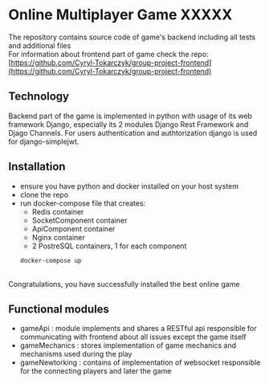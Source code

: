 # Online Multiplayer Game XXXXX
The repository contains source code of game's backend including all tests and additional files
<br>For information about frontend part of game check the repo: [https://github.com/Cyryl-Tokarczyk/group-project-frontend](https://github.com/Cyryl-Tokarczyk/group-project-frontend)

## Technology
  Backend part of the game is implemented in python with usage of its web framework Django,
  especially its 2 modules Django Rest Framework and Djago Channels. For users authentication and authtorization django is used for
  django-simplejwt.


## Installation
- ensure you have python and docker installed on your host system
- clone the repo
- run docker-compose file that creates:
  - Redis container
  - SocketComponent container
  - ApiComponent container
  - Nginx container
  - 2 PostreSQL containers, 1 for each component
  ```
  docker-compose up
  ```

<br>Congratulations, you have successfully installed the best online game


## Functional modules
- gameApi : module implements and shares a RESTful api responsible for communicating with frontend about all issues except the game itself
- gameMechanics : stores implementation of game mechanics and mechanisms used during the play
- gameNewtorking : contains of implementation of websocket responsible for the connecting players and later the game
